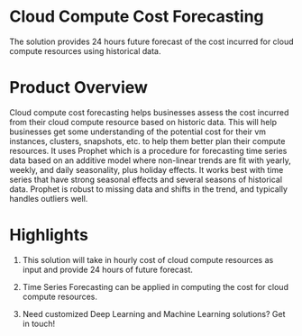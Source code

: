 # Cloud Compute Cost Forecasting
The solution provides 24 hours future forecast of the cost incurred for cloud compute resources using historical data.

# Product Overview
Cloud compute cost forecasting helps businesses assess the cost incurred from their cloud compute resource based on historic data. This will help businesses get some understanding of the potential cost for their vm instances, clusters, snapshots, etc. to help them better plan their compute resources. It uses Prophet which is a procedure for forecasting time series data based on an additive model where non-linear trends are fit with yearly, weekly, and daily seasonality, plus holiday effects. It works best with time series that have strong seasonal effects and several seasons of historical data. Prophet is robust to missing data and shifts in the trend, and typically handles outliers well.

# Highlights
1. This solution will take in hourly cost of cloud compute resources as input and provide 24 hours of future forecast. 

2. Time Series Forecasting can be applied in computing the cost for cloud compute resources.

3. Need customized Deep Learning and Machine Learning solutions? Get in touch!
